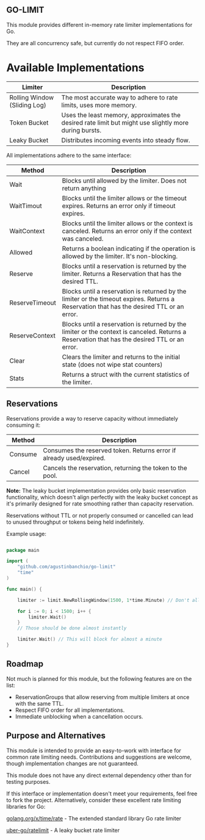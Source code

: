 ## GO-LIMIT

This module provides different in-memory rate limiter implementations for Go.

They are all concurrency safe, but currently do not respect FIFO order.

# Available Implementations

| Limiter                      | Description                                                                                           |
|------------------------------|-------------------------------------------------------------------------------------------------------|
| Rolling Window (Sliding Log) | The most accurate way to adhere to rate limits, uses more memory.                                     |
| Token Bucket                 | Uses the least memory, approximates the desired rate limit but might use slightly more during bursts. |
| Leaky Bucket                 | Distributes incoming events into steady flow.                                                         |

All implementations adhere to the same interface:

| Method         | Description                                                                                                                                   |
|----------------|-----------------------------------------------------------------------------------------------------------------------------------------------|
| Wait           | Blocks until allowed by the limiter. Does not return anything                                                                                 |
| WaitTimout     | Blocks until the limiter allows or the timeout expires. Returns an error only if timeout expires.                                             |
| WaitContext    | Blocks until the limiter allows or the context is canceled. Returns an error only if the context was canceled.                                |
| Allowed        | Returns a boolean indicating if the operation is allowed by the limiter. It's non-blocking.                                                   |
| Reserve        | Blocks until a reservation is returned by the limiter. Returns a Reservation that has the desired TTL.                                        |
| ReserveTimeout | Blocks until a reservation is returned by the limiter or the timeout expires. Returns a Reservation that has the desired TTL or an error.     |
| ReserveContext | Blocks until a reservation is returned by the limiter or the context is canceled. Returns a Reservation that has the desired TTL or an error. |
| Clear          | Clears the limiter and returns to the initial state (does not wipe stat counters)                                                             |
| Stats          | Returns a struct with the current statistics of the limiter.                                                                                  |

## Reservations

Reservations provide a way to reserve capacity without immediately consuming it:

| Method  | Description                                                         |
|---------|---------------------------------------------------------------------|
| Consume | Consumes the reserved token. Returns error if already used/expired. |
| Cancel  | Cancels the reservation, returning the token to the pool.           |

**Note:** The leaky bucket implementation provides only basic reservation functionality, which doesn't align perfectly
with the leaky bucket concept as it's primarily designed for rate smoothing rather than capacity reservation.

Reservations without TTL or not properly consumed or cancelled can lead to unused throughput or tokens being held
indefinitely.

Example usage:

```go

package main

import (
	"github.com/agustinbanchio/go-limit"
	"time"
)

func main() {

	limiter := limit.NewRollingWindow(1500, 1*time.Minute) // Don't allow more than 1500 requests in a 1-minute window.

	for i := 0; i < 1500; i++ {
		limiter.Wait()
	}
	// Those should be done almost instantly

	limiter.Wait() // This will block for almost a minute
}

```

## Roadmap

Not much is planned for this module, but the following features are on the list:

- ReservationGroups that allow reserving from multiple limiters at once with the same TTL.
- Respect FIFO order for all implementations.
- Immediate unblocking when a cancellation occurs.

## Purpose and Alternatives

This module is intended to provide an easy-to-work with interface for common rate limiting needs. Contributions and
suggestions are welcome, though implementation changes are not guaranteed.

This module does not have any direct external dependency other than for testing purposes.

If this interface or implementation doesn't meet your requirements, feel free to fork the project. Alternatively,
consider these excellent rate limiting libraries for Go:

[golang.org/x/time/rate](https://pkg.go.dev/golang.org/x/time/rate) - The extended standard library Go rate limiter

[uber-go/ratelimit](https://github.com/uber-go/ratelimit) - A leaky bucket rate limiter
